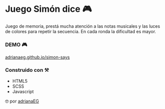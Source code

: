 # Juego Simón dice :video_game:
Juego de memoria, prestá mucha atención a las notas musicales y las luces de colores para repetir la secuencia. 
En cada ronda la dificultad es mayor. 

### DEMO :video_game:
[adrianaeg.github.io/simon-says](adrianaeg.github.io/simon-says/)

### Construido con :hammer_and_pick:
* HTML5
* SCSS
* Javascript

:nerd_face: por [adrianaEG](https://github.com/AdrianaEG)
